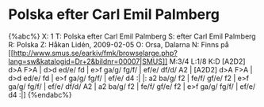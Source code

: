 # Polska efter Carl Emil Palmberg

{%abc%}
X: 1
T: Polska efter Carl Emil Palmberg
S: efter Carl Emil Palmberg
R: Polska
Z: Håkan Lidén, 2009-02-05
O: Orsa, Dalarna
N: Finns på [[http://www.smus.se/earkiv/fmk/browselarge.php?lang=sw&katalogid=Dr+2&bildnr=00007|SMUS]]
M:3/4
L:1/8
K:D
[A2D2] d>A F>A | d>d ed/e/ fd | e>f ga/g/ fg/f/ | ef/e/ df/d/ A2 |
[A2D2] d>A F>A | d>d ed/e/ fd | e>f ga/g/ fg/f/ | ef/e/ d4 :|
|: a2 ba/g/ f2 | fe/f/ gf/e/ f2 | e>f ga/g/ fg/f/ | ef/e/ df/d/ A2 |
a2 ba/g/ f2 | fe/f/ gf/e/ f2 | e>f ga/g/ fg/f/ | ef/e/ d4 :|]
{%endabc%}

